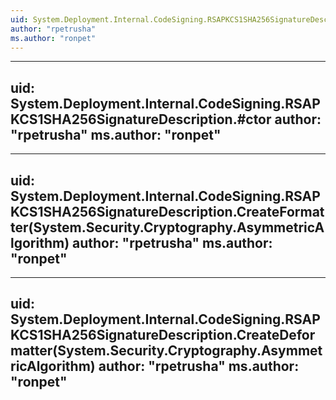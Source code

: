 ```yaml
---
uid: System.Deployment.Internal.CodeSigning.RSAPKCS1SHA256SignatureDescription
author: "rpetrusha"
ms.author: "ronpet"
---
```


---
uid: System.Deployment.Internal.CodeSigning.RSAPKCS1SHA256SignatureDescription.#ctor
author: "rpetrusha"
ms.author: "ronpet"
---

---
uid: System.Deployment.Internal.CodeSigning.RSAPKCS1SHA256SignatureDescription.CreateFormatter(System.Security.Cryptography.AsymmetricAlgorithm)
author: "rpetrusha"
ms.author: "ronpet"
---

---
uid: System.Deployment.Internal.CodeSigning.RSAPKCS1SHA256SignatureDescription.CreateDeformatter(System.Security.Cryptography.AsymmetricAlgorithm)
author: "rpetrusha"
ms.author: "ronpet"
---
